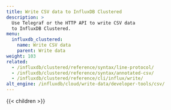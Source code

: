 ```yaml
---
title: Write CSV data to InfluxDB Clustered
description: >
  Use Telegraf or the HTTP API to write CSV data
  to InfluxDB Clustered.
menu:
  influxdb_clustered:
    name: Write CSV data
    parent: Write data
weight: 103
related:
  - /influxdb/clustered/reference/syntax/line-protocol/
  - /influxdb/clustered/reference/syntax/annotated-csv/
  - /influxdb/clustered/reference/cli/influx/write/
alt_engine: /influxdb/cloud/write-data/developer-tools/csv/
---
```


{{< children >}}
